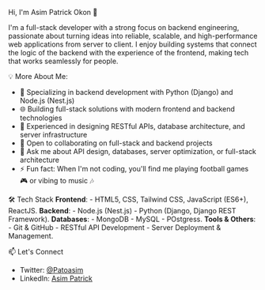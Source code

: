 Hi, I'm Asim Patrick Okon 👋

I'm a full-stack developer with a strong focus on backend engineering, passionate about turning ideas into reliable, scalable, and high-performance web applications from server to client.
I enjoy building systems that connect the logic of the backend with the experience of the frontend, making tech that works seamlessly for people.


💡 More About Me:
  - 🔧 Specializing in backend development with Python (Django) and Node.js (Nest.js)
  - 🌐 Building full-stack solutions with modern frontend and backend technologies
  - 🚀 Experienced in designing RESTful APIs, database architecture, and server infrastructure
  - 👯 Open to collaborating on full-stack and backend projects
  - 💬 Ask me about API design, databases, server optimization, or full-stack architecture
  - ⚡ Fun fact: When I'm not coding, you'll find me playing football games 🎮 or vibing to music 🎶
  
🛠 Tech Stack
    **Frontend**:
      - HTML5, CSS, Tailwind CSS, JavaScript (ES6+), ReactJS.
    **Backend**:
      - Node.js (Nest.js)
      - Python (Django, Django REST Framework).
    **Databases**:
      - MongoDB 
      - MySQL
      - POstgress.
    **Tools & Others**:
      - Git & GitHub
      - RESTful API Development
      - Server Deployment & Management.
  
📫 Let's Connect
  - Twitter: [@Patoasim](https://twitter.com/Patoasim)
  - LinkedIn: [Asim Patrick](https://linkedin.com/in/asim-patrick)

<!---
asimpat/asimpat is a ✨ special ✨ repository because its `README.md` (this file) appears on your GitHub profile.
You can click the Preview link to take a look at your changes.
--->

